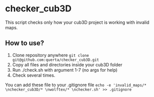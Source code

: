 # checker_cub3D

This script checks only how your cub3D project is working with invalid maps.

## How to use?
1. Clone repository anywhere
`git clone git@github.com:querta/checker_cub3D.git`
2. Copy all files and directories inside your cub3D folder
3. Run ./check.sh with argument 1-7  (no args for help)
4. Check several times.

You can add these file to your .gitignore file
`echo -e 'invalid_maps/* \nchecker_cub3D/* \nwolftex/* \nchecker.sh' >> .gitignore`
